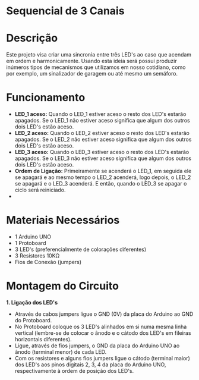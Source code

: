 # Sequencial de 3 Canais
# Descrição
Este projeto visa criar uma sincronia entre três LED's ao caso que acendam em ordem e harmonicamente. Usando esta ideia será possui produzir inúmeros tipos de mecanismos que utilizamos em nosso cotidiano, como por exemplo, um sinalizador de garagem ou até mesmo um semáforo.
# Funcionamento
- **LED_1 aceso:** Quando o LED_1 estiver aceso o resto dos LED's estarão apagados. Se o LED_1 não estiver aceso significa que algum dos outros dois LED's estão aceso.
- **LED_2 aceso:** Quando o LED_2 estiver aceso o resto dos LED's estarão apagados. Se o LED_2 não estiver aceso significa que algum dos outros dois LED's estão aceso.
- **LED_3 aceso:** Quando o LED_3 estiver aceso o resto dos LED's estarão apagados. Se o LED_3 não estiver aceso significa que algum dos outros dois LED's estão aceso.
- **Ordem de Ligação:** Primeiramente se acenderá o LED_1, em seguida ele se apagará e ao mesmo tempo o LED_2 acenderá, logo depois, o LED_2 se apagará e o LED_3 acenderá. E então, quando o LED_3 se apagar o ciclo será reiniciado.
- 
# Materiais Necessários
- 1 Arduino UNO
- 1 Protoboard
- 3 LED's (preferencialmente de colorações diferentes)
- 3 Resistores 10KΩ
- Fios de Conexão (jumpers)

# Montagem do Circuito
**1. Ligação dos LED's**

- Através de cabos jumpers ligue o GND (0V) da placa do Arduino ao GND do Protoboard.
- No Protoboard coloque os 3 LED's alinhados em si numa mesma linha vertical (lembre-se de colocar o ânodo e o cátodo dos LED's em fileiras horizontais diferentes).
- Ligue, através de fios jumpers, o GND da placa do Arduino UNO ao ânodo (terminal menor) de cada LED.
- Com os resistores e alguns fios jumpers ligue o cátodo (terminal maior) dos LED's aos pinos digitais 2, 3, 4 da placa do Arduino UNO, respectivamente à ordem de posição dos LED's.
